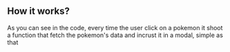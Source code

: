 ## How it works?

As you can see in the code, every time the user click on a pokemon it shoot a function that fetch the pokemon's data and incrust it in a modal, simple as that
